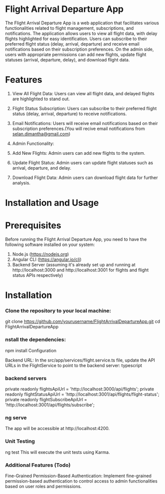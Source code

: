 
# Flight Arrival Departure App
The Flight Arrival Departure App is a web application that facilitates various functionalities related to flight management, subscriptions, and notifications. The application allows users to view all flight data, with delay flights highlighted for easy identification. Users can subscribe to their preferred flight status (delay, arrival, departure) and receive email notifications based on their subscription preferences. On the admin side, users with appropriate permissions can add new flights, update flight statuses (arrival, departure, delay), and download flight data.

# Features

1. View All Flight Data: Users can view all flight data, and delayed flights are highlighted to stand out.

2. Flight Status Subscription: Users can subscribe to their preferred flight status (delay, arrival, departure) to receive notifications.

3. Email Notifications: Users will receive email notifications based on their subscription preferences.(You will recive email notifications from selan.dimantha@gmail.com)

4. Admin Functionality:

5. Add New Flights: Admin users can add new flights to the system.

6. Update Flight Status: Admin users can update flight statuses such as arrival, departure, and delay.

7. Download Flight Data: Admin users can download flight data for further analysis.

# Installation and Usage

# Prerequisites
Before running the Flight Arrival Departure App, you need to have the following software installed on your system:

1. Node.js (https://nodejs.org)
2. Angular CLI (https://angular.io/cli)
3. Backend Server (assuming it's already set up and running at http://localhost:3000 and http://localhost:3001 for flights and flight status APIs respectively)

# Installation

### Clone the repository to your local machine:
git clone https://github.com/yourusername/FlightArrivalDepartureApp.git
cd FlightArrivalDepartureApp

### nstall the dependencies:
npm install
Configuration

Backend URL: In the src/app/services/flight.service.ts file, update the API URLs in the FlightService to point to the backend server:
typescript

### backend servers
private readonly flightsApiUrl = 'http://localhost:3000/api/flights';
private readonly flightStatusApiUrl = 'http://localhost:3001/api/flights/flight-status';
private readonly flightSubscribeApiUrl = 'http://localhost:3001/api/flights/subscribe';

### ng serve
The app will be accessible at http://localhost:4200.

### Unit Testing
ng test
This will execute the unit tests using Karma.

### Additional Features (Todo)
Fine-Grained Permission-Based Authentication: Implement fine-grained permission-based authentication to control access to admin functionalities based on user roles and permissions.
